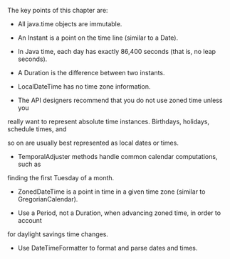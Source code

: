 The	key	points	of	this	chapter	are:

-	All	java.time	objects	are	immutable.

- An		Instant	is	a	point	on	the	time	line	(similar	to		a	Date).

-	In	Java	time,	each	day	has	exactly	86,400	seconds	(that	is,	no	leap	seconds).

- A	Duration		is	the	difference	between	two	instants.

-	LocalDateTime	has	no	time	zone	information.

-  The	API	designers	recommend	that		you	do	not	use	zoned	time	unless		you

really	want	to		represent	absolute		time	instances.	Birthdays,	holidays,	schedule	times,	and

so	on	are	usually	best	represented	as	local	dates	or		times.

- TemporalAdjuster	methods	handle	common	calendar	computations,	such	as

finding	the	first	Tuesday	of		a	month.

- 	ZonedDateTime	is	a	point	in	time	in	a	given	time	zone	(similar	to  GregorianCalendar).

- 	Use	a	Period,	not	a	Duration,	when	advancing	zoned		time,	in	order	to		account

for	daylight	savings	time	changes.

- 	Use	DateTimeFormatter	to		format	and	parse	dates	and	times.
